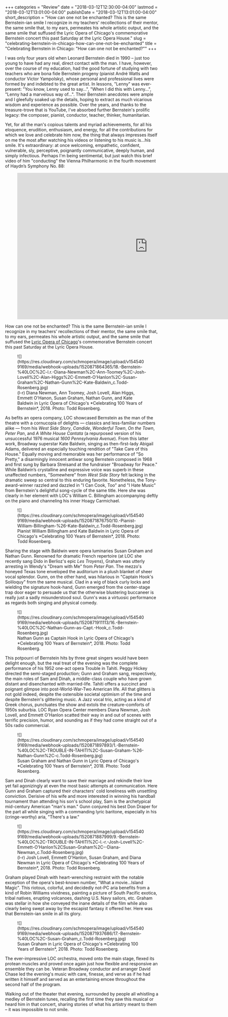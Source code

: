 +++
categories = "Review"
date = "2018-03-12T12:30:00-04:00"
lastmod = "2018-03-12T13:01:00-04:00"
publishDate = "2018-03-12T13:01:00-04:00"
short_description = "How can one not be enchanted? This is the same Bernstein-ian smile I recognize in my teachers&#039; recollections of their mentor, the same smile that, to my ears, permeates his whole artistic output, and the same smile that suffused the Lyric Opera of Chicago&#039;s commemorative Bernstein concert this past Saturday at the Lyric Opera House."
slug = "celebrating-bernstein-in-chicago-how-can-one-not-be-enchanted"
title = "Celebrating Bernstein in Chicago: &quot;How can one not be enchanted?&quot;"
+++

I was only four years old when Leonard Bernstein died in 1990 – just too young to have had any real, direct contact with the man. I have, however, over the course of my education, had the good fortune of studying with two teachers who are bona fide Bernstein progeny (pianist André Watts and conductor Victor Yampolsky), whose personal and professional lives were formed by and indebted to the great artist. In lessons, "Lenny" was ever-present: "You know, Lenny used to say…", "When I did this with Lenny...", "Lenny had a marvelous way of...". Their Bernstein anecdotes were ample and I gleefully soaked up the details, hoping to extract as much vicarious wisdom and experience as possible. Over the years, and thanks to the treasure-trove that is YouTube, I've absorbed further Bernstein's prolific legacy: the composer, pianist, conductor, teacher, thinker, humanitarian. 

Yet, for all the man's copious talents and myriad achievements, for all his eloquence, erudition, enthusiasm, and energy, for all the contributions for which we love and celebrate him now, the thing that always impresses itself on me the most after watching his videos or listening to his music is…his smile. It's extraordinary: at once welcoming, empathetic, confident, vulnerable, sly, perceptive, poignantly communicative, deeply human, and simply infectious. Perhaps I'm being sentimental, but just watch this brief video of him "conducting" the Vienna Philharmonic in the fourth movement of Haydn’s Symphony No. 88: 

<figure data-type="video">
<iframe width="854" height="480" src="https://www.youtube.com/embed/oU0Ubs2KYUI" frameborder="0" allow="autoplay; encrypted-media" allowfullscreen></iframe>
</figure>
 
How can one not be enchanted? This is the same Bernstein-ian smile I recognize in my teachers' recollections of their mentor, the same smile that, to my ears, permeates his whole artistic output, and the same smile that suffused the [Lyric Opera of Chicago](/scene/companies/lyric-opera-of-chicago/)'s commemorative Bernstein concert this past Saturday at the Lyric Opera House.

<figure data-type="image">
![](https://res.cloudinary.com/schmopera/image/upload/v1545409169/media/webhook-uploads/1520871864365/18.-Bernstein-%40LOC%2C-l.r.-Diana-Newman%2C-Ann-Toomey%2C-Josh-Lovell%2C-Alan-Higgs%2C-Emmett-O'Hanlon%2C-Susan-Graham%2C-Nathan-Gunn%2C-Kate-Baldwin_c.Todd-Rosenberg.jpg)
<figcaption>(l-r) Diana Newman, Ann Toomey, Josh Lovell, Alan Higgs, Emmett O'Hanon, Susan Graham, Nathan Gunn, and Kate Baldwin in Lyric Opera of Chicago's *Celebrating 100 Years of Bernstein*, 2018. Photo: Todd Rosenberg.</figcaption>
</figure>
 
As befits an opera company, LOC showcased Bernstein as the man of the theatre with a cornucopia of delights — classics and less-familiar numbers alike — from his *West Side Story*, *Candide*, *Wonderful Town*, *On the Town*, *Peter Pan*, and *A White House Cantata* (a repurposed version of his unsuccessful 1976 musical *1600 Pennsylvania Avenue*). From this latter work, Broadway superstar Kate Baldwin, singing as then-first-lady Abigail Adams, delivered an especially touching rendition of "Take Care of this House." Equally moving and memorable was her performance of "So Pretty," a disarmingly innocent antiwar song Bernstein composed in 1968 and first sung by Barbara Streisand at the fundraiser "Broadway for Peace." While Baldwin’s crystalline and expressive voice was superb in these unaffected numbers, "Somewhere" from *West Side Story* felt lacking in the dramatic sweep so central to this enduring favorite. Nonetheless, the Tony-award-winner razzled and dazzled in "I Can Cook, Too" and "I Hate Music" from Bernstein's delightful song-cycle of the same title. Here she was clearly in her element with LOC's William C. Billingham accompanying deftly on the piano and channeling his inner Hoagy Carmichael.

<figure data-type="image">
![](https://res.cloudinary.com/schmopera/image/upload/v1545409169/media/webhook-uploads/1520871876750/10.-Pianist-William-Billingham-%26-Kate-Baldwin_c.Todd-Rosenberg.jpg)
<figcaption>Pianist William Billingham and Kate Baldwin in Lyric Opera of Chicago's *Celebrating 100 Years of Bernstein*, 2018. Photo: Todd Rosenberg.</figcaption>
</figure>
 
Sharing the stage with Baldwin were opera luminaries Susan Graham and Nathan Gunn. Renowned for dramatic French repertoire (at LOC she recently sang Dido in Berlioz's epic *Les Troyens*), Graham was utterly arresting in Wendy's "Dream with Me" from *Peter Pan*. The mezzo's honeyed Texas tone enveloped the auditorium in a plush blanket of sheer vocal splendor. Gunn, on the other hand, was hilarious in "Captain Hook's Soliloquy" from the same musical. Clad in a wig of black curly locks and wielding the signature hook-hand, Gunn emerged from the center-stage trap door eager to persuade us that the otherwise blustering buccaneer is really just a sadly misunderstood soul. Gunn's was a virtuosic performance as regards both singing and physical comedy.

<figure data-type="image">
![](https://res.cloudinary.com/schmopera/image/upload/v1545409169/media/webhook-uploads/1520871911113/16.-Bernstein-%40LOC%2C-Nathan-Gunn-as-Capt.-Hook_c.Todd-Rosenberg.jpg)
<figcaption>Nathan Gunn as Captain Hook in Lyric Opera of Chicago's *Celebrating 100 Years of Bernstein*, 2018. Photo: Todd Rosenberg.</figcaption>
</figure>
 
This potpourri of Bernstein hits by three great singers would have been delight enough, but the real treat of the evening was the complete performance of his 1952 one-act opera Trouble in Tahiti. Peggy Hickey directed the semi-staged production; Gunn and Graham sang, respectively, the main roles of Sam and Dinah, a middle-class couple who have grown distant and disenchanted with married-life. Tahiti offers a succinct and poignant glimpse into post-World-War-Two American life. All that glitters is not gold indeed, despite the ostensible societal optimism of the time and despite Bernstein's glittering music. A Jazz vocal trio, acting as a kind of Greek chorus, punctuates the show and extols the creature-comforts of 1950s suburbia. LOC Ryan Opera Center members Diana Newman, Josh Lovell, and Emmett O'Hanlon scatted their way in and out of scenes with terrific precision, humor, and sounding as if they had come straight out of a 50s radio commercial.

<figure data-type="image">
![](https://res.cloudinary.com/schmopera/image/upload/v1545409169/media/webhook-uploads/1520871897893/1.-Bernstein-%40LOC%2C-TROUBLE-IN-TAHITI%2C-Susan-Graham-%26-Nathan-Gunn%2C-c.Todd-Rosenberg.jpg)
<figcaption>Susan Graham and Nathan Gunn in Lyric Opera of Chicago's *Celebrating 100 Years of Bernstein*, 2018. Photo: Todd Rosenberg.</figcaption>
</figure>

Sam and Dinah clearly want to save their marriage and rekindle their love yet fail agonizingly at even the most basic attempts at communication. Here Gunn and Graham captured their characters' cold loneliness with unsettling conviction. Derisive of his wife and more interested in winning his handball tournament than attending his son's school play, Sam is the archetypical mid-century American "man's man." Gunn conjured his best Don Draper for the part all while singing with a commanding lyric baritone, especially in his (cringe-worthy) aria, "There's a law." 

<figure data-type="image">
![](https://res.cloudinary.com/schmopera/image/upload/v1545409169/media/webhook-uploads/1520871887999/9.-Bernstein-%40LOC%2C-TROUBLE-IN-TAHITI%2C-l.-r.-Josh-Lovell%2C-Emmett-O'Hanlon%2CSusan-Graham%2C--Diana-Newman_c.Todd-Rosenberg.jpg)
<figcaption>(l-r) Josh Lovell, Emmett O'Hanlon, Susan Graham, and Diana Newman in Lyric Opera of Chicago's *Celebrating 100 Years of Bernstein*, 2018. Photo: Todd Rosenberg.</figcaption>
</figure>

Graham played Dinah with heart-wrenching restraint with the notable exception of the opera's best-known number, "What a movie…Island Magic". This riotous, colorful, and decidedly not-PC aria benefits from a kind of Robin Williams vividness, painting a picture of South Pacific exotica, tribal natives, erupting volcanoes, dashing U.S. Navy sailors, etc. Graham was stellar in how she conveyed the inane details of the film while also clearly being swept away by the escapist fantasy it offered her. Here was that Bernstein-ian smile in all its glory.

<figure data-type="image">
![](https://res.cloudinary.com/schmopera/image/upload/v1545409169/media/webhook-uploads/1520871937686/17.-Bernstein-%40LOC%2C-Susan-Graham_c.Todd-Rosenberg.jpg)
<figcaption>Susan Graham in Lyric Opera of Chicago's *Celebrating 100 Years of Bernstein*, 2018. Photo: Todd Rosenberg.</figcaption>
</figure>
 
The ever-impressive LOC orchestra, moved onto the main stage, flexed its protean muscles and proved once again just how flexible and responsive an ensemble they can be. Veteran Broadway conductor and arranger David Chase led the evening's music with care, finesse, and verve as if he had written it himself and served as an entertaining emcee throughout the second half of the program.
 
Walking out of the theater that evening, surrounded by people all whistling a medley of Bernstein tunes, recalling the first time they saw this musical or heard him in that concert, sharing stories of what his artistry meant to them – it was impossible to not smile.
